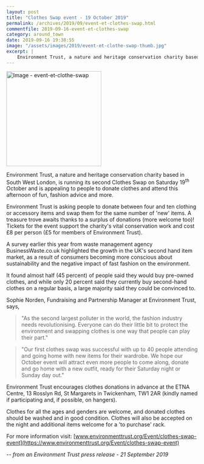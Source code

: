 ```yaml
---
layout: post
title: "Clothes Swap event - 19 October 2019"
permalink: /archives/2019/09/event-et-clothes-swap.html
commentfile: 2019-09-16-event-et-clothes-swap
category: around_town
date: 2019-09-16 19:38:55
image: "/assets/images/2019/event-et-clothe-swap-thumb.jpg"
excerpt: |
    Environment Trust, a nature and heritage conservation charity based in South West London, is running its second Clothes Swap on Saturday 19<sup>th</sup> October and is appealing to people to donate clothes and attend this afternoon of fun, fashion advice and more.
---
```

<a href="/assets/images/2019/event-et-clothe-swap.jpg" title="Click for a larger image"><img src="/assets/images/2019/event-et-clothe-swap-thumb.jpg" width="250" alt="Image - event-et-clothe-swap"  class="photo right"/></a>

Environment Trust, a nature and heritage conservation charity based in South West London, is running its second Clothes Swap on Saturday 19<sup>th</sup> October and is appealing to people to donate clothes and attend this afternoon of fun, fashion advice and more.

Environment Trust is asking people to donate between four and ten clothing or accessory items and swap them for the same number of 'new' items. A treasure trove awaits thanks to a surplus of donations (more welcome too)! Tickets for the event support the charity's vital conservation work and cost &pound;8 per person (&pound;5 for members of Environment Trust).

A survey earlier this year from waste management agency BusinessWaste.co.uk highlighted the growth in the UK's second hand item market, as a result of consumers becoming more conscious about sustainability and the negative impact of fast fashion on the environment.

It found almost half (45 percent) of people said they would buy pre-owned clothes, and while only 20 percent said they currently buy second-hand clothes on a regular basis, a large majority said they could be convinced to.

Sophie Norden, Fundraising and Partnership Manager at Environment Trust, says,

> "As the second largest polluter in the world, the fashion industry needs revolutionising. Everyone can do their little bit to protect the environment and swapping clothes is one way that people can play their part."

> "Our first clothes swap was successful with up to 40 people attending and going home with new items for their wardrobe. We hope our October event will attract even more people to come along, donate and go home with a new outfit, ready for their Saturday night or Sunday day out."

Environment Trust encourages clothes donations in advance at the ETNA Centre, 13 Rosslyn Rd, St Margarets in Twickenham, TW1 2AR (kindly named if participating and, if possible, on hangers).

Clothes for all the ages and genders are welcome, and donated clothes should be washed and in good condition. Clothes will also be accepted on the night and additional items welcome for a 'to purchase' rack.

For more information visit: [www.environmenttrust.org/Event/clothes-swap-event](https://www.environmenttrust.org/Event/clothes-swap-event)

<cite>-- from an Environment Trust press release - 21 September 2019</cite>
